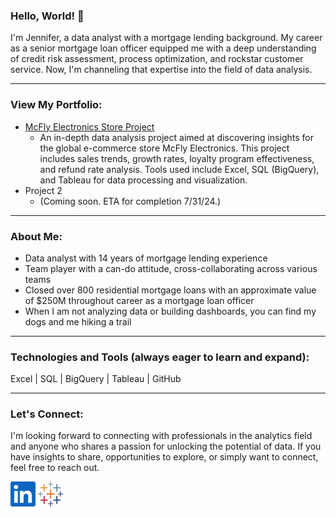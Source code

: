 ### Hello, World! 👋
I'm Jennifer, a data analyst with a mortgage lending background.  My career as a senior mortgage loan officer equipped me with a deep understanding of credit risk assessment, process optimization, and rockstar customer service. Now, I'm channeling that expertise into the field of data analysis.
____________________________________________________________________________________
### View My Portfolio:

- [McFly Electronics Store Project](https://github.com/jenncash29/Elist-Electronics-Store-Project/tree/main)
  - An in-depth data analysis project aimed at discovering insights for the global e-commerce store McFly Electronics. This project includes sales trends, growth rates, loyalty program effectiveness, and refund rate analysis. Tools used include Excel, SQL (BigQuery), and Tableau for data processing and visualization.
- Project 2
  - (Coming soon. ETA for completion 7/31/24.)
____________________________________________________________________________________
### About Me:
- Data analyst with 14 years of mortgage lending experience 
- Team player with a can-do attitude, cross-collaborating across various teams
- Closed over 800 residential mortgage loans with an approximate value of $250M throughout career as a mortgage loan officer 
- When I am not analyzing data or building dashboards, you can find my dogs and me hiking a trail
____________________________________________________________________________________
### Technologies and Tools (always eager to learn and expand):
Excel | SQL | BigQuery | Tableau | GitHub
____________________________________________________________________________________
### Let's Connect:
I'm looking forward to connecting with professionals in the analytics field
and anyone who shares a passion for unlocking the potential of data. If you have insights to share,
opportunities to explore, or simply want to connect, feel free to reach out. 

[<img src='https://github.com/jenncash29/jenncash29/blob/main/LinkedIn%20Icon.png' alt='LinkedIn' height='40'>](https://www.linkedin.com/in/jenncash29/)
[<img src='https://github.com/jenncash29/jenncash29/blob/main/Tableau%20Icon.svg' alt='Tableau' height='40'>](https://public.tableau.com/app/profile/jenncash29/vizzes) 

